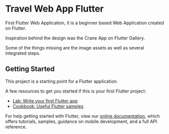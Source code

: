 # Travel Web App Flutter

First Flutter Web Application, it is a beginner based Web Application created on Flutter.

Inspiration behind the design was the Crane App on Flutter Gallery.

Some of the things missing are the image assets as well as several integrated steps.

## Getting Started

This project is a starting point for a Flutter application.

A few resources to get you started if this is your first Flutter project:

- [Lab: Write your first Flutter app](https://flutter.dev/docs/get-started/codelab)
- [Cookbook: Useful Flutter samples](https://flutter.dev/docs/cookbook)

For help getting started with Flutter, view our
[online documentation](https://flutter.dev/docs), which offers tutorials,
samples, guidance on mobile development, and a full API reference.
